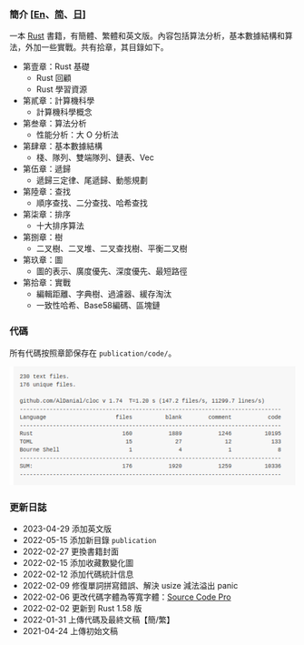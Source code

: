### 簡介 [[En](./README.md)、[简](./README_CN.md)、[日](./README_JP.md)]
一本 [Rust](https://www.rust-lang.org/)  書籍，有簡體、繁體和英文版。內容包括算法分析，基本數據結構和算法，外加一些實戰。共有拾章，其目錄如下。

* 第壹章：Rust 基礎
    - Rust 回顧
    - Rust 學習資源
* 第貳章：計算機科學
    - 計算機科學概念
* 第叁章：算法分析
    - 性能分析：大 O 分析法
* 第肆章：基本數據結構
    - 棧、隊列、雙端隊列、鏈表、Vec
* 第伍章：遞歸
    - 遞歸三定律、尾遞歸、動態規劃
* 第陸章：查找
    - 順序查找、二分查找、哈希查找
* 第柒章：排序
    - 十大排序算法
* 第捌章：樹
    - 二叉樹、二叉堆、二叉查找樹、平衡二叉樹
* 第玖章：圖
    - 圖的表示、廣度優先、深度優先、最短路徑
* 第拾章：實戰
    - 編輯距離、字典樹、過濾器、緩存淘汰
    - 一致性哈希、Base58編碼、區塊鏈 

### 代碼

所有代碼按照章節保存在 `publication/code/`。

![code_statistics](./code_statistics.png)

<!--### 收藏數

![star](https://starchart.cc/QMHTMY/RustBook.svg)
-->

### 更新日誌
* 2023-04-29 添加英文版
* 2022-05-15 添加新目錄 `publication`
* 2022-02-27 更換書籍封面
* 2022-02-15 添加收藏數變化圖
* 2022-02-12 添加代碼統計信息
* 2022-02-09 修復單詞拼寫錯誤、解決 usize 減法溢出 panic
* 2022-02-06 更改代碼字體為等寬字體：[Source Code Pro](https://github.com/adobe-fonts/source-code-pro)
* 2022-02-02 更新到 Rust 1.58 版
* 2022-01-31 上傳代碼及最終文稿【簡/繁】
* 2021-04-24 上傳初始文稿

